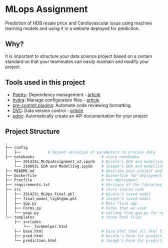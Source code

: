 
# MLops Assignment

Prediction of HDB resale price and Cardiovascular issue using machine learning models and using it in a website deployed for prediciton.
## Why?
It is important to structure your data science project based on a certain standard so that your teammates can easily maintain and modify your project.

## Tools used in this project
* [Poetry](https://towardsdatascience.com/how-to-effortlessly-publish-your-python-package-to-pypi-using-poetry-44b305362f9f): Dependency management - [article](https://mathdatasimplified.com/2023/06/12/poetry-a-better-way-to-manage-python-dependencies/)
* [hydra](https://hydra.cc/): Manage configuration files - [article](https://mathdatasimplified.com/2023/05/25/stop-hard-coding-in-a-data-science-project-use-configuration-files-instead/)
* [pre-commit plugins](https://pre-commit.com/): Automate code reviewing formatting
* [DVC](https://dvc.org/): Data version control - [article](https://mathdatasimplified.com/2023/02/20/introduction-to-dvc-data-version-control-tool-for-machine-learning-projects-2/)
* [pdoc](https://github.com/pdoc3/pdoc): Automatically create an API documentation for your project

## Project Structure
```bash
.
├── config                      
│   ├──            # Second variation of parameters to process data                    
├── notebooks                              # store notebooks
    ├── 201423L_MLOpsAssignment_v2.ipynb   # Nicole's EDA and modelling
    └── 210893L EDA and Modelling.ipynb    # Joseph's EDA and modelling
├── README.md                              # describe your project and File structure
├── Dockerfile                             # Dockerfile for deployment
├── Procfile                               # for deployment
├── requirements.txt                       # Versions of the libraries that we used
├── src                                    # store source code
│   ├── 201423L_MLOps_Final.pkl            # Nicole's saved model
│   ├── final_model_lightgbm.pkl           # Joseph's saved model
│   ├── app.py                             # Main flask app
│   ├── Forms.py                           # Forms that we used
│   └── wsgi.py                            # calling from app.py for no hard coding
└── templates                              # store html files
    ├── includes
        └── _formHelper.html               
    ├── base.html                          # base html that all html files uses
    ├── pred.html                          # Nicole's Form for prediction
    └── prediction.html                    # Joseph's Form for prediction
```




